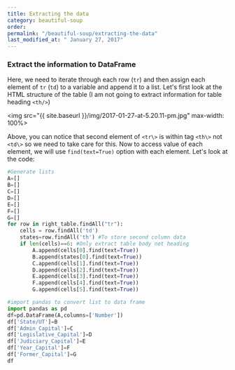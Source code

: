 ```yaml
---
title: Extracting the data
category: beautiful-soup
order:
permalink: "/beautiful-soup/extracting-the-data"
last_modified_at: " January 27, 2017"
---
```


### Extract the information to DataFrame

Here, we need to iterate through each row (`tr`) and then assign each element of `tr` (`td`) to a variable and append it to a list. Let's first look at the HTML structure of the table (I am not going to extract information for table heading `<th/>`)


<img src="{{ site.baseurl }}/img/2017-01-27-at-5.20.11-pm.jpg" max-width: 100%>

Above, you can notice that second element of `<tr\>` is within tag `<th\>` not `<td\>` so we need to take care for this. Now to access value of each element, we will use `find(text=True)` option with each element.  Let's look at the code:

``` python
#Generate lists
A=[]
B=[]
C=[]
D=[]
E=[]
F=[]
G=[]
for row in right_table.findAll("tr"):
	cells = row.findAll('td')
	states=row.findAll('th') #To store second column data
	if len(cells)==6: #Only extract table body not heading
		A.append(cells[0].find(text=True))
		B.append(states[0].find(text=True))
		C.append(cells[1].find(text=True))
		D.append(cells[2].find(text=True))
		E.append(cells[3].find(text=True))
		F.append(cells[4].find(text=True))
		G.append(cells[5].find(text=True))

#import pandas to convert list to data frame
import pandas as pd
df=pd.DataFrame(A,columns=['Number'])
df['State/UT']=B
df['Admin_Capital']=C
df['Legislative_Capital']=D
df['Judiciary_Capital']=E
df['Year_Capital']=F
df['Former_Capital']=G
df
```
